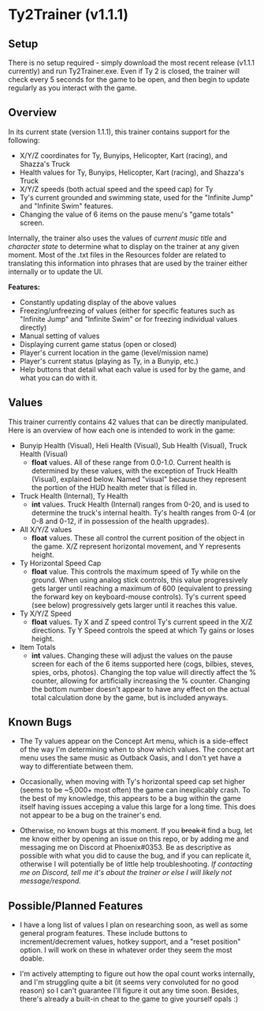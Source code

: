 # Ty2Trainer (v1.1.1)
## Setup
There is no setup required - simply download the most recent release (v1.1.1 currently) and run Ty2Trainer.exe. Even if Ty 2 is closed, the trainer will check every 5 seconds for the game to be open, and then begin to update regularly as you interact with the game.

## Overview
In its current state (version 1.1.1), this trainer contains support for the following:
- X/Y/Z coordinates for Ty, Bunyips, Helicopter, Kart (racing), and Shazza's Truck
- Health values for Ty, Bunyips, Helicopter, Kart (racing), and Shazza's Truck
- X/Y/Z speeds (both actual speed and the speed cap) for Ty
- Ty's current grounded and swimming state, used for the "Infinite Jump" and "Infinite Swim" features.
- Changing the value of 6 items on the pause menu's "game totals" screen.

Internally, the trainer also uses the values of *current music title* and *character state* to determine what to display on the trainer at any given moment. Most of the .txt files in the Resources folder are related to translating this information into phrases that are used by the trainer either internally or to update the UI.

**Features:**
- Constantly updating display of the above values
- Freezing/unfreezing of values (either for specific features such as "Infinite Jump" and "Infinite Swim" or for freezing individual values directly)
- Manual setting of values
- Displaying current game status (open or closed)
- Player's current location in the game (level/mission name)
- Player's current status (playing as Ty, in a Bunyip, etc.)
- Help buttons that detail what each value is used for by the game, and what you can do with it.

## Values
This trainer currently contains 42 values that can be directly manipulated. Here is an overview of how each one is intended to work in the game:
- Bunyip Health (Visual), Heli Health (Visual), Sub Health (Visual), Truck Health (Visual)
    - **float** values. All of these range from 0.0-1.0. Current health is determined by these values, with the exception of Truck Health (Visual), explained below. Named "visual" because they represent the portion of the HUD health meter that is filled in.
- Truck Health (Internal), Ty Health
    - **int** values. Truck Health (Internal) ranges from 0-20, and is used to determine the truck's internal health. Ty's health ranges from 0-4 (or 0-8 and 0-12, if in possession of the health upgrades). 
- All X/Y/Z values
    - **float** values. These all control the current position of the object in the game. X/Z represent horizontal movement, and Y represents height.
- Ty Horizontal Speed Cap
    - **float** value. This controls the maximum speed of Ty while on the ground. When using analog stick controls, this value progressively gets larger until reaching a maximum of 600 (equivalent to pressing the forward key on keyboard-mouse controls). Ty's current speed (see below) progressively gets larger until it reaches this value.
- Ty X/Y/Z Speed
    - **float** values. Ty X and Z speed control Ty's current speed in the X/Z directions. Ty Y Speed controls the speed at which Ty gains or loses height.
- Item Totals
    - **int** values. Changing these will adjust the values on the pause screen for each of the 6 items supported here (cogs, bilbies, steves, spies, orbs, photos). Changing the top value will directly affect the % counter, allowing for artificially increasing the % counter. Changing the bottom number doesn't appear to have any effect on the actual total calculation done by the game, but is included anyways.

## Known Bugs
- The Ty values appear on the Concept Art menu, which is a side-effect of the way I'm determining when to show which values. The concept art menu uses the same music as Outback Oasis, and I don't yet have a way to differentiate between them.
- Occasionally, when moving with Ty's horizontal speed cap set higher (seems to be ~5,000+ most often) the game can inexplicably crash. To the best of my knowledge, this appears to be a bug within the game itself having issues acceping a value this large for a long time. This does not appear to be a bug on the trainer's end.

- Otherwise, no known bugs at this moment. If you ~~break it~~ find a bug, let me know either by opening an issue on this repo, or by adding me and messaging me on Discord at Phoenix#0353. Be as descriptive as possible with what you did to cause the bug, and if you can replicate it, otherwise I will potentially be of little help troubleshooting. *If contacting me on Discord, tell me it's about the trainer or else I will likely not message/respond.*

## Possible/Planned Features
- I have a long list of values I plan on researching soon, as well as some general program features. These include buttons to increment/decrement values, hotkey support, and a "reset position" option. I will work on these in whatever order they seem the most doable.

- I'm actively attempting to figure out how the opal count works internally, and I'm struggling quite a bit (it seems very convoluted for no good reason) so I can't guarantee I'll figure it out any time soon. Besides, there's already a built-in cheat to the game to give yourself opals :)
